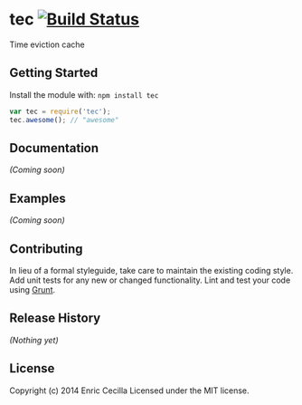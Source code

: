 # tec [![Build Status](https://secure.travis-ci.org/enric/tec.png?branch=master)](http://travis-ci.org/enric/tec)

Time eviction cache

## Getting Started
Install the module with: `npm install tec`

```javascript
var tec = require('tec');
tec.awesome(); // "awesome"
```

## Documentation
_(Coming soon)_

## Examples
_(Coming soon)_

## Contributing
In lieu of a formal styleguide, take care to maintain the existing coding style. Add unit tests for any new or changed functionality. Lint and test your code using [Grunt](http://gruntjs.com/).

## Release History
_(Nothing yet)_

## License
Copyright (c) 2014 Enric Cecilla
Licensed under the MIT license.
